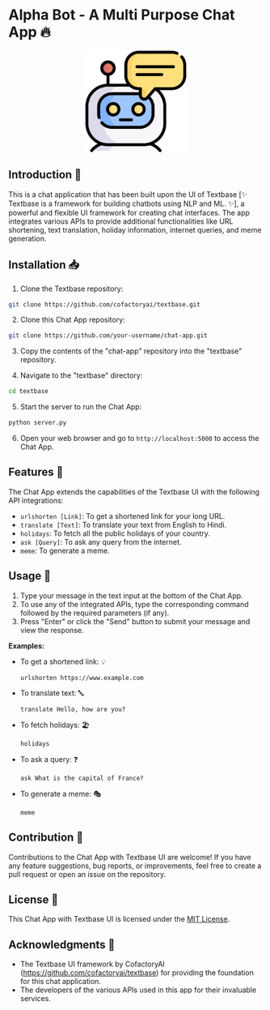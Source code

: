 # Alpha Bot - A Multi Purpose Chat App 🔥

<p align="center">
  <img src="img/alpha-bot.png" alt="Chat App with Textbase UI" style="width: 200px; height: 200px;">
</p>

## Introduction 🚀

This is a chat application that has been built upon the UI of Textbase [✨ Textbase is a framework for building chatbots using NLP and ML. ✨], a powerful and flexible UI framework for creating chat interfaces. The app integrates various APIs to provide additional functionalities like URL shortening, text translation, holiday information, internet queries, and meme generation.


## Installation 📥

1. Clone the Textbase repository: 

```bash
git clone https://github.com/cofactoryai/textbase.git
```

2. Clone this Chat App repository: 

```bash
git clone https://github.com/your-username/chat-app.git
```

3. Copy the contents of the "chat-app" repository into the "textbase" repository.

4. Navigate to the "textbase" directory: 

```bash
cd textbase
```

5. Start the server to run the Chat App: 

```bash
python server.py
```

6. Open your web browser and go to `http://localhost:5000` to access the Chat App.

## Features 🌟

The Chat App extends the capabilities of the Textbase UI with the following API integrations:

- `urlshorten [Link]`: To get a shortened link for your long URL.
- `translate [Text]`: To translate your text from English to Hindi.
- `holidays`: To fetch all the public holidays of your country.
- `ask [Query]`: To ask any query from the internet.
- `meme`: To generate a meme.

## Usage 📝

1. Type your message in the text input at the bottom of the Chat App.
2. To use any of the integrated APIs, type the corresponding command followed by the required parameters (if any).
3. Press "Enter" or click the "Send" button to submit your message and view the response.

**Examples:**

- To get a shortened link: 💡
  ```
  urlshorten https://www.example.com
  ```

- To translate text: 🔤
  ```
  translate Hello, how are you?
  ```

- To fetch holidays: 🏖️
  ```
  holidays
  ```

- To ask a query: ❓
  ```
  ask What is the capital of France?
  ```

- To generate a meme: 🎭
  ```
  meme
  ```

## Contribution 🤝

Contributions to the Chat App with Textbase UI are welcome! If you have any feature suggestions, bug reports, or improvements, feel free to create a pull request or open an issue on the repository.

## License 📜

This Chat App with Textbase UI is licensed under the [MIT License](LICENSE).

## Acknowledgments 👏

- The Textbase UI framework by CofactoryAI (https://github.com/cofactoryai/textbase) for providing the foundation for this chat application.
- The developers of the various APIs used in this app for their invaluable services.
